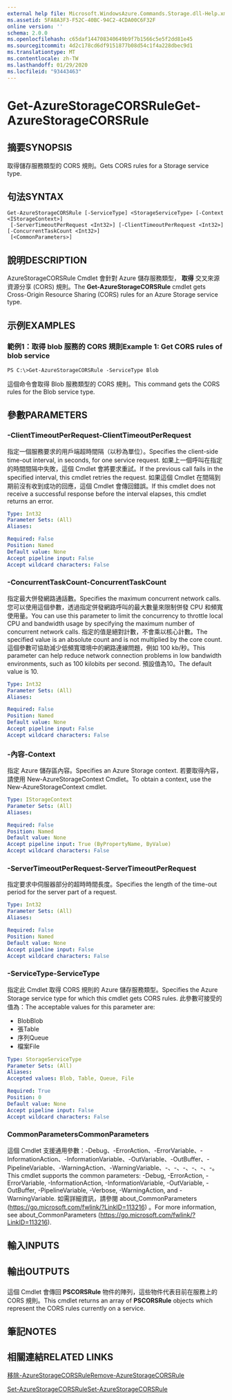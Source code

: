 ```yaml
---
external help file: Microsoft.WindowsAzure.Commands.Storage.dll-Help.xml
ms.assetid: 5FA8A3F3-F52C-40BC-94C2-4CDA00C6F32F
online version: ''
schema: 2.0.0
ms.openlocfilehash: c65daf144708340649b9f7b1566c5e5f2dd81e45
ms.sourcegitcommit: 4d2c178cd6df9151877b08d54c1f4a228dbec9d1
ms.translationtype: MT
ms.contentlocale: zh-TW
ms.lasthandoff: 01/29/2020
ms.locfileid: "93443463"
---
```

# <span data-ttu-id="12f21-101">Get-AzureStorageCORSRule</span><span class="sxs-lookup"><span data-stu-id="12f21-101">Get-AzureStorageCORSRule</span></span>

## <span data-ttu-id="12f21-102">摘要</span><span class="sxs-lookup"><span data-stu-id="12f21-102">SYNOPSIS</span></span>
<span data-ttu-id="12f21-103">取得儲存服務類型的 CORS 規則。</span><span class="sxs-lookup"><span data-stu-id="12f21-103">Gets CORS rules for a Storage service type.</span></span>

## <span data-ttu-id="12f21-104">句法</span><span class="sxs-lookup"><span data-stu-id="12f21-104">SYNTAX</span></span>

```
Get-AzureStorageCORSRule [-ServiceType] <StorageServiceType> [-Context <IStorageContext>]
 [-ServerTimeoutPerRequest <Int32>] [-ClientTimeoutPerRequest <Int32>] [-ConcurrentTaskCount <Int32>]
 [<CommonParameters>]
```

## <span data-ttu-id="12f21-105">說明</span><span class="sxs-lookup"><span data-stu-id="12f21-105">DESCRIPTION</span></span>
<span data-ttu-id="12f21-106">AzureStorageCORSRule Cmdlet 會針對 Azure 儲存服務類型， **取得** 交叉來源資源分享 (CORS) 規則。</span><span class="sxs-lookup"><span data-stu-id="12f21-106">The **Get-AzureStorageCORSRule** cmdlet gets Cross-Origin Resource Sharing (CORS) rules for an Azure Storage service type.</span></span>

## <span data-ttu-id="12f21-107">示例</span><span class="sxs-lookup"><span data-stu-id="12f21-107">EXAMPLES</span></span>

### <span data-ttu-id="12f21-108">範例1：取得 blob 服務的 CORS 規則</span><span class="sxs-lookup"><span data-stu-id="12f21-108">Example 1: Get CORS rules of blob service</span></span>
```
PS C:\>Get-AzureStorageCORSRule -ServiceType Blob
```

<span data-ttu-id="12f21-109">這個命令會取得 Blob 服務類型的 CORS 規則。</span><span class="sxs-lookup"><span data-stu-id="12f21-109">This command gets the CORS rules for the Blob service type.</span></span>

## <span data-ttu-id="12f21-110">參數</span><span class="sxs-lookup"><span data-stu-id="12f21-110">PARAMETERS</span></span>

### <span data-ttu-id="12f21-111">-ClientTimeoutPerRequest</span><span class="sxs-lookup"><span data-stu-id="12f21-111">-ClientTimeoutPerRequest</span></span>
<span data-ttu-id="12f21-112">指定一個服務要求的用戶端超時間隔（以秒為單位）。</span><span class="sxs-lookup"><span data-stu-id="12f21-112">Specifies the client-side time-out interval, in seconds, for one service request.</span></span>
<span data-ttu-id="12f21-113">如果上一個呼叫在指定的時間間隔中失敗，這個 Cmdlet 會將要求重試。</span><span class="sxs-lookup"><span data-stu-id="12f21-113">If the previous call fails in the specified interval, this cmdlet retries the request.</span></span>
<span data-ttu-id="12f21-114">如果這個 Cmdlet 在間隔到期前沒有收到成功的回應，這個 Cmdlet 會傳回錯誤。</span><span class="sxs-lookup"><span data-stu-id="12f21-114">If this cmdlet does not receive a successful response before the interval elapses, this cmdlet returns an error.</span></span>

```yaml
Type: Int32
Parameter Sets: (All)
Aliases: 

Required: False
Position: Named
Default value: None
Accept pipeline input: False
Accept wildcard characters: False
```

### <span data-ttu-id="12f21-115">-ConcurrentTaskCount</span><span class="sxs-lookup"><span data-stu-id="12f21-115">-ConcurrentTaskCount</span></span>
<span data-ttu-id="12f21-116">指定最大併發網路通話數。</span><span class="sxs-lookup"><span data-stu-id="12f21-116">Specifies the maximum concurrent network calls.</span></span>
<span data-ttu-id="12f21-117">您可以使用這個參數，透過指定併發網路呼叫的最大數量來限制併發 CPU 和頻寬使用量。</span><span class="sxs-lookup"><span data-stu-id="12f21-117">You can use this parameter to limit the concurrency to throttle local CPU and bandwidth usage by specifying the maximum number of concurrent network calls.</span></span>
<span data-ttu-id="12f21-118">指定的值是絕對計數，不會乘以核心計數。</span><span class="sxs-lookup"><span data-stu-id="12f21-118">The specified value is an absolute count and is not multiplied by the core count.</span></span>
<span data-ttu-id="12f21-119">這個參數可協助減少低頻寬環境中的網路連線問題，例如 100 kb/秒。</span><span class="sxs-lookup"><span data-stu-id="12f21-119">This parameter can help reduce network connection problems in low bandwidth environments, such as 100 kilobits per second.</span></span>
<span data-ttu-id="12f21-120">預設值為10。</span><span class="sxs-lookup"><span data-stu-id="12f21-120">The default value is 10.</span></span>

```yaml
Type: Int32
Parameter Sets: (All)
Aliases: 

Required: False
Position: Named
Default value: None
Accept pipeline input: False
Accept wildcard characters: False
```

### <span data-ttu-id="12f21-121">-內容</span><span class="sxs-lookup"><span data-stu-id="12f21-121">-Context</span></span>
<span data-ttu-id="12f21-122">指定 Azure 儲存區內容。</span><span class="sxs-lookup"><span data-stu-id="12f21-122">Specifies an Azure Storage context.</span></span>
<span data-ttu-id="12f21-123">若要取得內容，請使用 New-AzureStorageContext Cmdlet。</span><span class="sxs-lookup"><span data-stu-id="12f21-123">To obtain a context, use the New-AzureStorageContext cmdlet.</span></span>

```yaml
Type: IStorageContext
Parameter Sets: (All)
Aliases: 

Required: False
Position: Named
Default value: None
Accept pipeline input: True (ByPropertyName, ByValue)
Accept wildcard characters: False
```

### <span data-ttu-id="12f21-124">-ServerTimeoutPerRequest</span><span class="sxs-lookup"><span data-stu-id="12f21-124">-ServerTimeoutPerRequest</span></span>
<span data-ttu-id="12f21-125">指定要求中伺服器部分的超時時間長度。</span><span class="sxs-lookup"><span data-stu-id="12f21-125">Specifies the length of the time-out period for the server part of a request.</span></span>

```yaml
Type: Int32
Parameter Sets: (All)
Aliases: 

Required: False
Position: Named
Default value: None
Accept pipeline input: False
Accept wildcard characters: False
```

### <span data-ttu-id="12f21-126">-ServiceType</span><span class="sxs-lookup"><span data-stu-id="12f21-126">-ServiceType</span></span>
<span data-ttu-id="12f21-127">指定此 Cmdlet 取得 CORS 規則的 Azure 儲存服務類型。</span><span class="sxs-lookup"><span data-stu-id="12f21-127">Specifies the Azure Storage service type for which this cmdlet gets CORS rules.</span></span>
<span data-ttu-id="12f21-128">此參數可接受的值為：</span><span class="sxs-lookup"><span data-stu-id="12f21-128">The acceptable values for this parameter are:</span></span>

- <span data-ttu-id="12f21-129">Blob</span><span class="sxs-lookup"><span data-stu-id="12f21-129">Blob</span></span> 
- <span data-ttu-id="12f21-130">張</span><span class="sxs-lookup"><span data-stu-id="12f21-130">Table</span></span> 
- <span data-ttu-id="12f21-131">序列</span><span class="sxs-lookup"><span data-stu-id="12f21-131">Queue</span></span> 
- <span data-ttu-id="12f21-132">檔案</span><span class="sxs-lookup"><span data-stu-id="12f21-132">File</span></span>

```yaml
Type: StorageServiceType
Parameter Sets: (All)
Aliases: 
Accepted values: Blob, Table, Queue, File

Required: True
Position: 0
Default value: None
Accept pipeline input: False
Accept wildcard characters: False
```

### <span data-ttu-id="12f21-133">CommonParameters</span><span class="sxs-lookup"><span data-stu-id="12f21-133">CommonParameters</span></span>
<span data-ttu-id="12f21-134">這個 Cmdlet 支援通用參數：-Debug、-ErrorAction、-ErrorVariable、-InformationAction、-InformationVariable、-OutVariable、-OutBuffer、-PipelineVariable、-WarningAction、-WarningVariable、-、-、-、-、-、-。</span><span class="sxs-lookup"><span data-stu-id="12f21-134">This cmdlet supports the common parameters: -Debug, -ErrorAction, -ErrorVariable, -InformationAction, -InformationVariable, -OutVariable, -OutBuffer, -PipelineVariable, -Verbose, -WarningAction, and -WarningVariable.</span></span> <span data-ttu-id="12f21-135">如需詳細資訊，請參閱 about_CommonParameters (https://go.microsoft.com/fwlink/?LinkID=113216) 。</span><span class="sxs-lookup"><span data-stu-id="12f21-135">For more information, see about_CommonParameters (https://go.microsoft.com/fwlink/?LinkID=113216).</span></span>

## <span data-ttu-id="12f21-136">輸入</span><span class="sxs-lookup"><span data-stu-id="12f21-136">INPUTS</span></span>

## <span data-ttu-id="12f21-137">輸出</span><span class="sxs-lookup"><span data-stu-id="12f21-137">OUTPUTS</span></span>

###  
<span data-ttu-id="12f21-138">這個 Cmdlet 會傳回 **PSCORSRule** 物件的陣列，這些物件代表目前在服務上的 CORS 規則。</span><span class="sxs-lookup"><span data-stu-id="12f21-138">This cmdlet returns an array of **PSCORSRule** objects which represent the CORS rules currently on a service.</span></span>

## <span data-ttu-id="12f21-139">筆記</span><span class="sxs-lookup"><span data-stu-id="12f21-139">NOTES</span></span>

## <span data-ttu-id="12f21-140">相關連結</span><span class="sxs-lookup"><span data-stu-id="12f21-140">RELATED LINKS</span></span>

[<span data-ttu-id="12f21-141">移除-AzureStorageCORSRule</span><span class="sxs-lookup"><span data-stu-id="12f21-141">Remove-AzureStorageCORSRule</span></span>](./Remove-AzureStorageCORSRule.md)

[<span data-ttu-id="12f21-142">Set-AzureStorageCORSRule</span><span class="sxs-lookup"><span data-stu-id="12f21-142">Set-AzureStorageCORSRule</span></span>](./Set-AzureStorageCORSRule.md)


